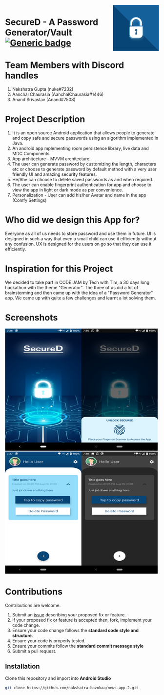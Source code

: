 <img src="Media/logo.png" align="right" height="150" width="150" />

# SecureD - A Password Generator/Vault [![Generic badge](https://img.shields.io/badge/SecureD-Download-<COLOR>.svg)]()

# Team Members with Discord handles
1. Nakshatra Gupta (nuke#7232)
2. Aanchal Chaurasia (AanchalChaurasia#1446)
3. Anand Srivastav (Anand#7508)

# Project Description
1. It is an open source Android application that allows people to generate and copy safe and secure passwords using an algorithm implemented in Java.
2. An android app mplementing room persistence library, live data and MDC Components.
3. App architecture - MVVM architecture.
4. The user can generate password by customizing the length, characters etc or choose to generate password by default method with a very user friendly UI and amazing security features.
5. He/She can choose to delete saved passwords as and when required.
6. The user can enable fingerprint authentication for app and choose to view the app in light or dark mode as per convenience.
7. Personalization - User can add his/her Avatar and name in the app (Comfy Settings)

# Who did we design this App for?
Everyone as all of us needs to store password and use them in future. UI is designed in such a way that even a small child can use it efficiently without any confusion. UX is designed for the users on go so that they can use it efficiently.
# Inspiration for this Project
We decided to take part in CODE JAM by Tech with Tim, a 30 days long hackathon with the theme "Generator". The three of us did a lot of brainstorming and then came up with the 
idea of a "Password Generator" app. We came up with quite a few challenges and learnt a lot solving them. 

# Screenshots

<img src="Media/Splash/Splash.png" align="left" height="400" width="250"/> <img src="Media/Splash/Splash-Auth.png"  height="400" width="250"/>
<br>
<img src="Media/Light/PasswordOptions.png" align="left" height="400" width="250"/> <img src="Media/Night/PasswordOptions.png"  height="400" width="250"/>


# Contributions
Contributions are welcome.
1. Submit an [issue](https://github.com/nakshatra-bazukaa/Noted/issues) describing your proposed fix or feature.
2. If your proposed fix or feature is accepted then, fork, implement your code change.
3. Ensure your code change follows the **standard code style and structure**.
4. Ensure your code is properly tested.
5. Ensure your commits follow the **standard commit message style**
6. Submit a pull request.

## Installation
Clone this repository and import into **Android Studio**
```bash
git clone https://github.com/nakshatra-bazukaa/news-app-2.git
```
